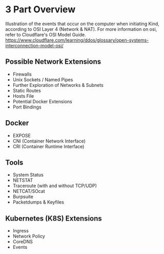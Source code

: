 # 3 Part Overview

Illustration of the events that occur on the computer when initiating Kind, according to OSI Layer 4 (Network & NAT).
For more information on osi, refer to Cloudflare's OSI Model Guide.
https://www.cloudflare.com/learning/ddos/glossary/open-systems-interconnection-model-osi/

## Possible Network Extensions

- Firewalls
- Unix Sockets / Named Pipes
- Further Exploration of Networks & Subnets
- Static Routes
- Hosts File
- Potential Docker Extensions
- Port Bindings

## Docker
- EXPOSE
- CNI (Container Network Interface)
- CRI (Container Runtime Interface)

## Tools
- System Status
- NETSTAT
- Traceroute (with and without TCP/UDP)
- NETCAT/SOcat
- Burpsuite
- Packetdumps & Keyfiles

## Kubernetes (K8S) Extensions
- Ingress
- Network Policy
- CoreDNS
- Events
